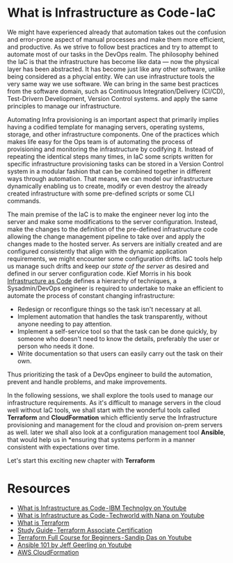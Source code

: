 # What is Infrastructure as Code - IaC
We might have experienced already that automation takes out the confusion and error-prone aspect of manual processes and make them more efficient, and productive. As we strive to follow best practices and try to attempt to automate most of our tasks in the DevOps realm. The philosophy behined the IaC is that the infrastructure has become like data — now the physical layer has been abstracted. It has become just like any other software, unlike being considered as a phycial entity. We can use infrastructure tools the very same way we use software. We can bring in the same best practices from the software domain, such as Continuous Integration/Delivery (CI/CD), Test-Drivern Develiopment, Version Control systems. and apply the same principles to manage our infrastructure. 


Automating Infra provisioning is an important aspect that primarily implies having a codified template for managing servers, operating systems, storage, and other infrastructure components. One of the practices which makes life easy for the Ops team is of automating the process of provisioning and monitoring the infrastructure by codifying it. Instead of repeating the identical steps many times, in IaC some scripts written for specific infrastructure provisioning tasks can be stored in a Version Control system in a modular fashion that can be combined together in different ways through automation. That means, we can model our infrastructure dynamically enabling us to create, modify or even destroy the already created infrastructure with some pre-defined scripts or some CLI commands.


The main premise of the IaC is to make the engineer never log into the server and make some modifications to the server configuration. Instead, make the changes to the definition of the pre-defined infrastructure code allowing the change management pipeline to take over and apply the changes made to the hosted server. As servers are initially created and are configured consistently that align with the dynamic application requirements, we might encounter some configuration drifts. IaC tools help us manage such drifts and keep our *state of the server* as desired and defined in our server configuration code. Kief Morris in his book [Infrastructure as Code](https://www.amazon.in/Infrastructure-as-Code-Kief-Morris/dp/1491924357) defines a hierarchy of techniques, a Sysadmin/DevOps engineer is required to undertake to make an efficient to automate the process of constant changing infrastructure:


- Redesign or reconfigure things so the task isn't necessary at all.
- Implement automation that handles the task transparently, without anyone needing to pay attention.
- Implement a self-service tool so that the task can be done quickly, by someone who doesn't need to know the details, preferably the user or person who needs it done.
- Write documentation so that users can easily carry out the task on their own.


Thus prioritizing the task of a DevOps engineer to build the automation, prevent and handle problems, and make improvements.


In the following sessions, we shall explore the tools used to manage our infrastructure requirements. As it's difficult to manage servers in the cloud well without IaC tools, we shall start with the wonderful tools called **Terraform** and **CloudFormation** which efficiently serve the Infrastructure provisioning and management for the cloud and provision on-prem servers as well. later we shall also look at a configuration management tool **Ansible**, that would help us in *ensuring that systems perform in a manner consistent with expectations over time.

Let's start this exciting new chapter with **Terraform**
# Resources
- [What is Infrastructure as Code - IBM Technolgy on Youtube](https://youtu.be/zWw2wuiKd5o)
- [What is Infrastructure as Code - Techworld with Nana on Youtube](https://youtu.be/POPP2WTJ8es)
- [What is Terraform](https://developer.hashicorp.com/terraform/intro#infrastructure-as-code)
- [Study Guide - Terraform Associate Certification](https://developer.hashicorp.com/terraform/tutorials/certification/associate-study)
- [Terraform Full Course for Beginners - Sandip Das on Youtube](https://www.youtube.com/watch?v=EJ3N-hhiWv0)
- [Ansible 101 by Jeff Geerling on Youtube](https://youtube.com/playlist?list=PL2_OBreMn7FqZkvMYt6ATmgC0KAGGJNAN)
- [AWS CloudFormation](https://docs.aws.amazon.com/AWSCloudFormation/latest/UserGuide/Welcome.html)